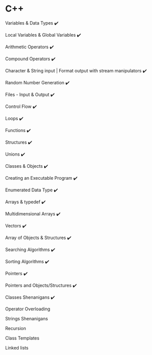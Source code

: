 # C++
Variables & Data Types :heavy_check_mark:

Local Variables & Global Variables :heavy_check_mark:

Arithmetic Operators :heavy_check_mark:

Compound Operators :heavy_check_mark:

Character & String input | Format output with stream manipulators :heavy_check_mark:

Random Number Generation :heavy_check_mark:

Files - Input & Output :heavy_check_mark:

Control Flow :heavy_check_mark:

Loops :heavy_check_mark:

Functions :heavy_check_mark:

Structures :heavy_check_mark:

Unions :heavy_check_mark:

Classes & Objects :heavy_check_mark:

Creating an Executable Program :heavy_check_mark:

Enumerated Data Type :heavy_check_mark:

Arrays & typedef :heavy_check_mark:

Multidimensional Arrays :heavy_check_mark:

Vectors :heavy_check_mark:

Array of Objects & Structures :heavy_check_mark:

Searching Algorithms :heavy_check_mark:

Sorting Algorithms :heavy_check_mark:

Pointers :heavy_check_mark:

Pointers and Objects/Structures :heavy_check_mark:

Classes Shenanigans :heavy_check_mark:

Operator Overloading

Strings Shenanigans

Recursion

Class Templates

Linked lists


